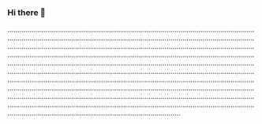 ### Hi there 👋

...............................................................................................................................................................................................................................................................................................................................................................................................................................................................................................................................................................................................................................................................................................................................................................................................................................................................................................................................................................................................................................................................................................................................................................................................................................................................................................................................................................................